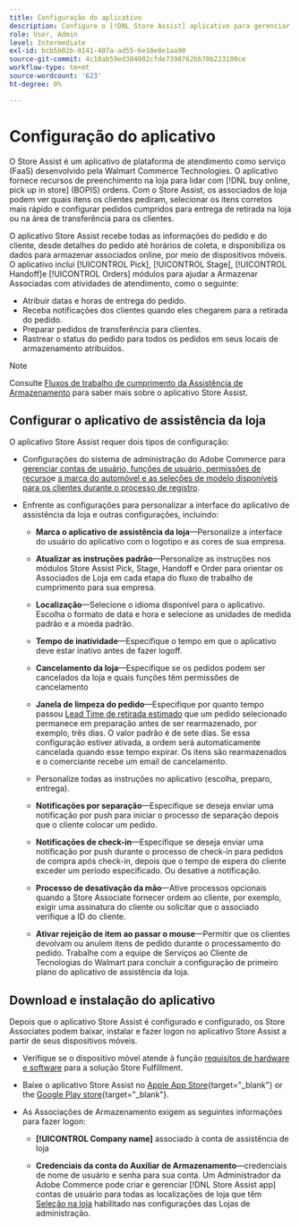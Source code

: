 ```yaml
---
title: Configuração do aplicativo
description: Configure o [!DNL Store Assist] aplicativo para gerenciar fluxos de trabalho e processos completos de preenchimento de lojas para compra online, recuperação em pedidos de lojas.
role: User, Admin
level: Intermediate
exl-id: bcb5b02b-0141-407a-ad55-6e10e8e1aa90
source-git-commit: 4c10ab59ed304002cfde7398762bb70b223180ce
workflow-type: tm+mt
source-wordcount: '623'
ht-degree: 0%

---
```


# Configuração do aplicativo

O Store Assist é um aplicativo de plataforma de atendimento como serviço (FaaS) desenvolvido pela Walmart Commerce Technologies. O aplicativo fornece recursos de preenchimento na loja para lidar com [!DNL buy online, pick up in store] (BOPIS) ordens. Com o Store Assist, os associados de loja podem ver quais itens os clientes pediram, selecionar os itens corretos mais rápido e configurar pedidos cumpridos para entrega de retirada na loja ou na área de transferência para os clientes.

O aplicativo Store Assist recebe todas as informações do pedido e do cliente, desde detalhes do pedido até horários de coleta, e disponibiliza os dados para armazenar associados online, por meio de dispositivos móveis. O aplicativo inclui [!UICONTROL Pick], [!UICONTROL Stage], [!UICONTROL Handoff]e [!UICONTROL Orders] módulos para ajudar a Armazenar Associadas com atividades de atendimento, como o seguinte:

- Atribuir datas e horas de entrega do pedido.
- Receba notificações dos clientes quando eles chegarem para a retirada do pedido.
- Preparar pedidos de transferência para clientes.
- Rastrear o status do pedido para todos os pedidos em seus locais de armazenamento atribuídos.

>[!NOTE]
>
>Consulte [Fluxos de trabalho de cumprimento da Assistência de Armazenamento](store-assist-modules.md) para saber mais sobre o aplicativo Store Assist.

## Configurar o aplicativo de assistência da loja

O aplicativo Store Assist requer dois tipos de configuração:

- Configurações do sistema de administração do Adobe Commerce para [gerenciar contas de usuário, funções de usuário, permissões de recurso](user-setup.md)e [a marca do automóvel e as seleções de modelo disponíveis para os clientes durante o processo de registro](check-in-experience-setup.md).

- Enfrente as configurações para personalizar a interface do aplicativo de assistência da loja e outras configurações, incluindo:

   - **Marca o aplicativo de assistência da loja**—Personalize a interface do usuário do aplicativo com o logotipo e as cores de sua empresa.

   - **Atualizar as instruções padrão**—Personalize as instruções nos módulos Store Assist Pick, Stage, Handoff e Order para orientar os Associados de Loja em cada etapa do fluxo de trabalho de cumprimento para sua empresa.

   - **Localização**—Selecione o idioma disponível para o aplicativo. Escolha o formato de data e hora e selecione as unidades de medida padrão e a moeda padrão.

   - **Tempo de inatividade**—Especifique o tempo em que o aplicativo deve estar inativo antes de fazer logoff.

   - **Cancelamento da loja**—Especifique se os pedidos podem ser cancelados da loja e quais funções têm permissões de cancelamento

   - **Janela de limpeza do pedido**—Especifique por quanto tempo passou [Lead Time de retirada estimado](enable-general.md#delivery-method-title-configuration) que um pedido selecionado permanece em preparação antes de ser rearmazenado, por exemplo, três dias. O valor padrão é de sete dias. Se essa configuração estiver ativada, a ordem será automaticamente cancelada quando esse tempo expirar. Os itens são rearmazenados e o comerciante recebe um email de cancelamento.

   - Personalize todas as instruções no aplicativo (escolha, preparo, entrega).

   - **Notificações por separação**—Especifique se deseja enviar uma notificação por push para iniciar o processo de separação depois que o cliente colocar um pedido.

   - **Notificações de check-in**—Especifique se deseja enviar uma notificação por push durante o processo de check-in para pedidos de compra após check-in, depois que o tempo de espera do cliente exceder um período especificado. Ou desative a notificação.

   - **Processo de desativação da mão**—Ative processos opcionais quando a Store Associate fornecer ordem ao cliente, por exemplo, exigir uma assinatura do cliente ou solicitar que o associado verifique a ID do cliente.

   - **Ativar rejeição de item ao passar o mouse**—Permitir que os clientes devolvam ou anulem itens de pedido durante o processamento do pedido.
   Trabalhe com a equipe de Serviços ao Cliente de Tecnologias do Walmart para concluir a configuração de primeiro plano do aplicativo de assistência da loja.

## Download e instalação do aplicativo

Depois que o aplicativo Store Assist é configurado e configurado, os Store Associates podem baixar, instalar e fazer logon no aplicativo Store Assist a partir de seus dispositivos móveis.

- Verifique se o dispositivo móvel atende à função [requisitos de hardware e software](solution-requirements.md#store-assist-app-requirements) para a solução Store Fulfillment.

- Baixe o aplicativo Store Assist no [Apple App Store](https://apps.apple.com/us/app/store-assist-by-walmart/id1609281539){target="_blank"} or the [Google Play store](https://play.google.com/store/apps/details?id=com.walmart.faas.storeassist){target="_blank"}.

- As Associações de Armazenamento exigem as seguintes informações para fazer logon:

   - **[!UICONTROL Company name]** associado à conta de assistência de loja

   - **Credenciais da conta do Auxiliar de Armazenamento**—credenciais de nome de usuário e senha para sua conta.
   Um Administrador da Adobe Commerce pode criar e gerenciar [!DNL Store Assist app] contas de usuário para todas as localizações de loja que têm [Seleção na loja](merchant-store-configuration.md#pickup-location-configuration) habilitado nas configurações das Lojas de administração.
